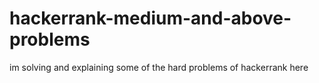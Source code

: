 # hackerrank-medium-and-above-problems
im solving and explaining some of the hard  problems of hackerrank here 
